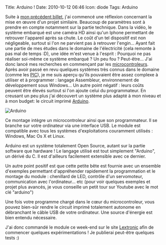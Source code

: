 Title: Arduino !
Date: 2010-10-12 06:46
Icon: diode
Tags: Arduino

Suite à [mon précédent billet](http://www.skitoo.net/vaisseau-spatial-fait-maison.html), j'ai commencé une réflexion concernant
la mise en œuvre d'un projet similaire. Beaucoup de paramètres sont à
prendre en compte notamment sur la partie technique. Dans la vidéo, le
système embarqué est une caméra HD ainsi qu'un Iphone permettant de
retrouver l'appareil après sa chute. Le coût d'un tel dispositif est non
négligeable, surtout si l'on ne parvient pas à retrouver l'engin...
Ayant fait une partie de mes études dans le domaine de l'électricité
(cela remonte à pas mal de temps :D), une idée m'est venue à l'esprit : Pourquoi ne pas réaliser soi-même ce système embarqué ? Un peu fou ? Peut-être...
J'ai donc lancé mes recherches en commençant par les [microcontroleurs](http://fr.wikipedia.org/wiki/Microcontroleur). Après
avoir passé en revu quelques systèmes très connus dans le domaine (comme
les [PIC](http://fr.wikipedia.org/wiki/Microcontrôleur_PIC)), je me suis aperçu qu'ils pouvaient être assez complexe à
utiliser et à programmer : langage Assembleur, environnement de
développement sous Windows... Un autre point négatif : leurs coûts peuvent être élevés surtout si l'on
ajoute celui du programmateur. En creusant un peu plus j'ai
découvert un système plus adapté à mon niveau et à mon budget: le
circuit imprimé [Arduino](http://arduino.cc/).

![Arduino](|filename|/images/arduino_uno_test.jpg)

Ce montage intègre un microcontroleur ainsi que son programmateur. Il se
branche sur votre ordinateur via une interface USB. Le module est
compatible avec tous les systèmes d'exploitations couramment utilisés :
Windows, Mac Os X et Linux.

Arduino est un système totalement Open Source, autant sur la partie
software que hardware ! Le langage utilisé est tout simplement
"Arduino", un dérivé du C. Il est d'ailleurs facilement extensible avec
ce dernier.

Un autre point positif est que cette petite bête est fournie avec un
ensemble d'exemples permettant d'appréhender rapidement la programmation
et le montage du module : chenillard de LED, contrôle d'un servomoteur,
communication avec l'ordinateur... etc (pour voir quelques exemples et
projet plus avancés, je vous conseille un petit tour sur Youtube avec le
mot clé "arduino")

Une fois votre programme chargé dans le cœur du microcontroleur, vous
pouvez bien-sûr rendre le circuit imprimé totalement autonome en
débranchant le câble USB de votre ordinateur. Une source d'énergie est
bien entendu nécessaire.

J'ai donc commandé le module ce week-end sur le site [Lextronic](http://lextronic.fr/) afin
de commencer quelques expérimentations ! Je publierai peut-être quelques
tests :)

